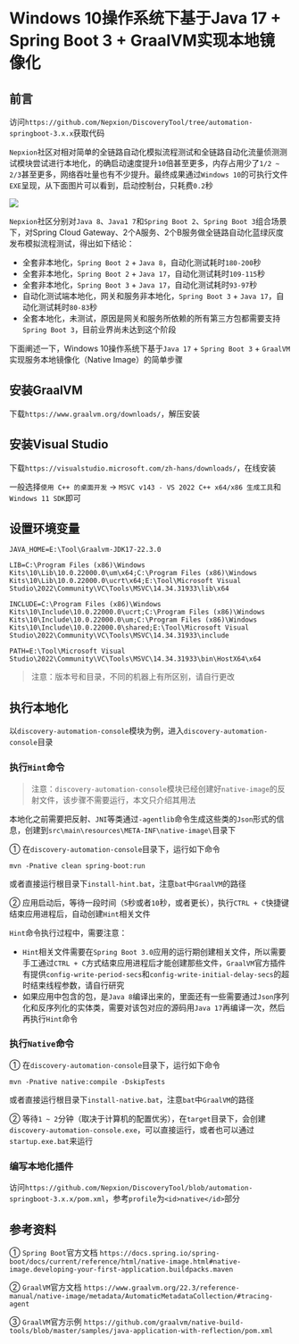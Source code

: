 # Windows 10操作系统下基于Java 17 + Spring Boot 3 + GraalVM实现本地镜像化

## 前言
访问`https://github.com/Nepxion/DiscoveryTool/tree/automation-springboot-3.x.x`获取代码

`Nepxion`社区对相对简单的全链路自动化模拟流程测试和全链路自动化流量侦测测试模块尝试进行本地化，的确启动速度提升`10`倍甚至更多，内存占用少了`1/2 ~ 2/3`甚至更多，网络吞吐量也有不少提升。最终成果通过`Windows 10`的可执行文件`EXE`呈现，从下面图片可以看到，启动控制台，只耗费`0.2`秒

![](http://nepxion.gitee.io/discovery/docs/discovery-doc/NativeImage.jpg)

`Nepxion`社区分别对`Java 8`、`Java1 7`和`Spring Boot 2`、`Spring Boot 3`组合场景下，对Spring Cloud Gateway、2个A服务、2个B服务做全链路自动化蓝绿灰度发布模拟流程测试，得出如下结论：
- 全套非本地化，`Spring Boot 2` + `Java 8`，自动化测试耗时`180-200`秒
- 全套非本地化，`Spring Boot 2` + `Java 17`，自动化测试耗时`109-115`秒
- 全套非本地化，`Spring Boot 3` + `Java 17`，自动化测试耗时`93-97`秒
- 自动化测试端本地化，网关和服务非本地化，`Spring Boot 3` + `Java 17`，自动化测试耗时`80-83`秒
- 全套本地化，未测试，原因是网关和服务所依赖的所有第三方包都需要支持`Spring Boot 3`，目前业界尚未达到这个阶段

下面阐述一下，Windows 10操作系统下基于`Java 17` + `Spring Boot 3` + `GraalVM`实现服务本地镜像化（Native Image）的简单步骤

## 安装GraalVM
下载`https://www.graalvm.org/downloads/`，解压安装

## 安装Visual Studio
下载`https://visualstudio.microsoft.com/zh-hans/downloads/`，在线安装

一般选择`使用 C++ 的桌面开发` -> `MSVC v143 - VS 2022 C++ x64/x86 生成工具`和`Windows 11 SDK`即可

## 设置环境变量
```
JAVA_HOME=E:\Tool\Graalvm-JDK17-22.3.0

LIB=C:\Program Files (x86)\Windows Kits\10\Lib\10.0.22000.0\um\x64;C:\Program Files (x86)\Windows Kits\10\Lib\10.0.22000.0\ucrt\x64;E:\Tool\Microsoft Visual Studio\2022\Community\VC\Tools\MSVC\14.34.31933\lib\x64

INCLUDE=C:\Program Files (x86)\Windows Kits\10\Include\10.0.22000.0\ucrt;C:\Program Files (x86)\Windows Kits\10\Include\10.0.22000.0\um;C:\Program Files (x86)\Windows Kits\10\Include\10.0.22000.0\shared;E:\Tool\Microsoft Visual Studio\2022\Community\VC\Tools\MSVC\14.34.31933\include

PATH=E:\Tool\Microsoft Visual Studio\2022\Community\VC\Tools\MSVC\14.34.31933\bin\HostX64\x64
```

> 注意：版本号和目录，不同的机器上有所区别，请自行更改

## 执行本地化
以`discovery-automation-console`模块为例，进入`discovery-automation-console`目录

### 执行`Hint`命令
> 注意：`discovery-automation-console`模块已经创建好`native-image`的反射文件，该步骤不需要运行，本文只介绍其用法

本地化之前需要把反射、`JNI`等类通过`-agentlib`命令生成这些类的`Json`形式的信息，创建到`src\main\resources\META-INF\native-image\`目录下

① 在`discovery-automation-console`目录下，运行如下命令
```
mvn -Pnative clean spring-boot:run
```
或者直接运行根目录下`install-hint.bat`，注意`bat`中`GraalVM`的路径

② 应用启动后，等待一段时间（`5`秒或者`10`秒，或者更长），执行`CTRL + C`快捷键结束应用进程后，自动创建`Hint`相关文件

`Hint`命令执行过程中，需要注意：
- `Hint`相关文件需要在`Spring Boot 3.0`应用的运行期创建相关文件，所以需要手工通过`CTRL + C`方式结束应用进程后才能创建那些文件，`GraalVM`官方插件有提供`config-write-period-secs`和`config-write-initial-delay-secs`的超时结束线程参数，请自行研究
- 如果应用中包含的包，是`Java 8`编译出来的，里面还有一些需要通过`Json`序列化和反序列化的实体类，需要对该包对应的源码用`Java 17`再编译一次，然后再执行`Hint`命令

### 执行`Native`命令
① 在`discovery-automation-console`目录下，运行如下命令
```
mvn -Pnative native:compile -DskipTests
```
或者直接运行根目录下`install-native.bat`，注意`bat`中`GraalVM`的路径

② 等待`1 ~ 2`分钟（取决于计算机的配置优劣），在`target`目录下，会创建`discovery-automation-console.exe`，可以直接运行，或者也可以通过`startup.exe.bat`来运行

### 编写本地化插件
访问`https://github.com/Nepxion/DiscoveryTool/blob/automation-springboot-3.x.x/pom.xml`，参考`profile`为`<id>native</id>`部分

## 参考资料
① `Spring Boot`官方文档 `https://docs.spring.io/spring-boot/docs/current/reference/html/native-image.html#native-image.developing-your-first-application.buildpacks.maven`

② `GraalVM`官方文档 `https://www.graalvm.org/22.3/reference-manual/native-image/metadata/AutomaticMetadataCollection/#tracing-agent`

③ `GraalVM`官方示例 `https://github.com/graalvm/native-build-tools/blob/master/samples/java-application-with-reflection/pom.xml`